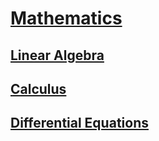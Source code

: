 # [Mathematics](https://benklassen77.github.io)

## [Linear Algebra](https://benklassen77.github.io/documents/courses/linalg/latext.pdf)

## [Calculus](calculus.html)

## [Differential Equations](de.html)
